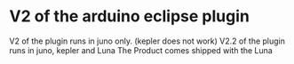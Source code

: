 V2 of the arduino eclipse plugin
===
V2 of the plugin runs in juno only. (kepler does not work)
V2.2 of the plugin runs in juno, kepler and Luna
The Product comes shipped with the Luna 